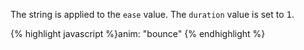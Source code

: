 <p class="b30" markdown="1">
The string is applied to the <code>ease</code> value. The <code>duration</code> value is set to <samp class="number">1</samp>.
</p>
{% highlight javascript %}anim: "bounce"
{% endhighlight %}